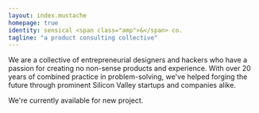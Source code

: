 ```yaml
---
layout: index.mustache
homepage: true
identity: sensical <span class="amp">&</span> co.
tagline: "a product consulting collective"
---
```


We are a collective of entrepreneurial designers and hackers who have a passion for creating no non-sense products and experience. With over 20 years of combined practice in problem-solving, we've helped forging the future through prominent Silicon Valley startups and companies alike.

We're currently available for new project.
